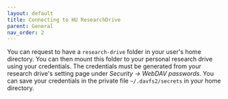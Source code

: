 ```yaml
---
layout: default
title: Connecting to HU ResearchDrive
parent: General
nav_order: 2
---
```


You can request to have a `research-drive` folder in your user's home directory. You can then mount this folder to your personal research drive using your credentials. The credentials must be generated from your research drive's setting page under *Security -> WebDAV passwords*. You can save your credentials in the private file `~/.davfs2/secrets` in your home directory.
